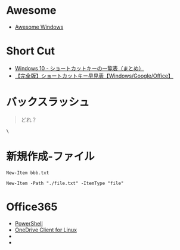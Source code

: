 # Awesome

- [Awesome Windows](https://github.com/Awesome-Windows/Awesome#readme)

# Short Cut

- [Windows 10 - ショートカットキーの一覧表（まとめ）](https://pc-karuma.net/windows-10-keyboard-shortcuts-list/#google_vignette)
- [【完全版】ショートカットキー早見表【Windows/Google/Office】](https://techmania.jp/blog/windows-shortcutkey/)

# バックスラッシュ

> どれ？

```
\
```

# 新規作成-ファイル

```
New-Item bbb.txt
```

```
New-Item -Path "./file.txt" -ItemType "file"
```

# Office365

- [PowerShell](https://github.com/lazywinadmin/PowerShell)
- [OneDrive Client for Linux](https://github.com/abraunegg/onedrive?tab=readme-ov-file#onedrive-client-for-linux)
- []()
- []()
